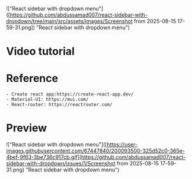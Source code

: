 !["React sidebar with dropdown menu"]([https://github.com/abdussamad007/react-sidebar-with-dropdown/tree/main/src/assets/images/Screenshot from 2025-08-15 17-59-31.png]) "React sidebar with dropdown menu")

# Video tutorial

    
# Reference

    - Create react app:https://create-react-app.dev/
    - Material-UI: https://mui.com/
    - React-router: https://reactrouter.com/

# Preview

!["React sidebar with dropdown menu"]([https://user-images.githubusercontent.com/67447840/200093500-325d52c0-365e-4bef-9f63-3be736c917cb.gif](https://github.com/abdussamad007/react-sidebar-with-dropdown/issues/1/Screenshot from 2025-08-15 17-59-31.png) "React sidebar with dropdown menu")
